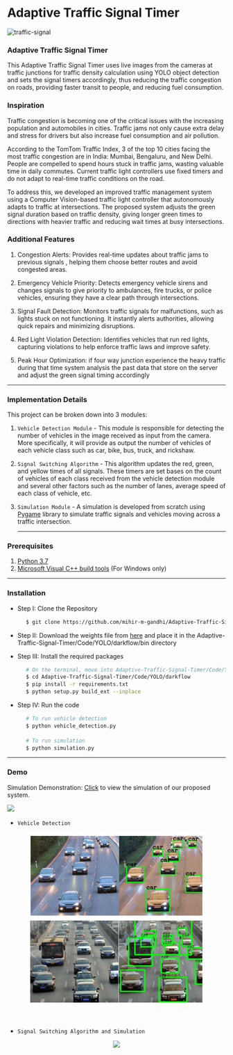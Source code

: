 # Adaptive Traffic Signal Timer
![traffic-signal](https://github.com/user-attachments/assets/7a927f31-2b37-478e-a723-bd6362991251)

### Adaptive Traffic Signal Timer

This Adaptive Traffic Signal Timer uses live images from the cameras at traffic junctions for traffic density calculation using YOLO object detection and sets the signal timers accordingly, thus reducing the traffic congestion on roads, providing faster transit to people, and reducing fuel consumption.

### Inspiration

Traffic congestion is becoming one of the critical issues with the increasing population and automobiles in cities. Traffic jams not only cause extra delay and stress for drivers but also increase fuel consumption and air pollution.

According to the TomTom Traffic Index, 3 of the top 10 cities facing the most traffic congestion are in India: Mumbai, Bengaluru, and New Delhi. People are compelled to spend hours stuck in traffic jams, wasting valuable time in daily commutes. Current traffic light controllers use fixed timers and do not adapt to real-time traffic conditions on the road.

To address this, we developed an improved traffic management system using a Computer Vision-based traffic light controller that autonomously adapts to traffic at intersections. The proposed system adjusts the green signal duration based on traffic density, giving longer green times to directions with heavier traffic and reducing wait times at busy intersections.

### Additional Features

1. Congestion Alerts: Provides real-time updates about traffic jams to previous signals , helping them choose better routes and avoid congested areas.


2. Emergency Vehicle Priority: Detects emergency vehicle sirens and changes signals to give priority to ambulances, fire trucks, or police vehicles, ensuring they have a clear path through intersections.


3. Signal Fault Detection: Monitors traffic signals for malfunctions, such as lights stuck on not functioning. It instantly alerts authorities, allowing quick repairs and minimizing disruptions.


4. Red Light Violation Detection: Identifies vehicles that run red lights, capturing violations to help enforce traffic laws and improve safety.


5. Peak Hour Optimization: if four way junction experience the heavy traffic during that time system analysis the past data that store on the server and adjust the green signal timing accordingly 



------------------------------------------
### Implementation Details

This project can be broken down into 3 modules:

1. `Vehicle Detection Module` - This module is responsible for detecting the number of vehicles in the image received as input from the camera. More specifically, it will provide as output the number of vehicles of each vehicle class such as car, bike, bus, truck, and rickshaw.

2. `Signal Switching Algorithm` - This algorithm updates the red, green, and yellow times of all signals. These timers are set bases on the count of vehicles of each class received from the vehicle detection module and several other factors such as the number of lanes, average speed of each class of vehicle, etc. 

3. `Simulation Module` - A simulation is developed from scratch using [Pygame](https://www.pygame.org/news) library to simulate traffic signals and vehicles moving across a traffic intersection.

   ------------------------------------------
### Prerequisites

1. [Python 3.7](https://www.python.org/downloads/release/python-370/)
2. [Microsoft Visual C++ build tools](http://go.microsoft.com/fwlink/?LinkId=691126&fixForIE=.exe.) (For Windows only)

------------------------------------------
### Installation

* Step I: Clone the Repository
```sh
      $ git clone https://github.com/mihir-m-gandhi/Adaptive-Traffic-Signal-Timer
```

* Step II: Download the weights file from [here](https://drive.google.com/file/d/1flTehMwmGg-PMEeQCsDS2VWRLGzV6Wdo/view?usp=sharing) and place it in the Adaptive-Traffic-Signal-Timer/Code/YOLO/darkflow/bin directory

* Step III: Install the required packages
```sh
      # On the terminal, move into Adaptive-Traffic-Signal-Timer/Code/YOLO/darkflow directory
      $ cd Adaptive-Traffic-Signal-Timer/Code/YOLO/darkflow
      $ pip install -r requirements.txt
      $ python setup.py build_ext --inplace
```

* Step IV: Run the code
```sh
      # To run vehicle detection
      $ python vehicle_detection.py
      
      # To run simulation
      $ python simulation.py
```

------------------------------------------
### Demo
Simulation Demonstration:  [Click](https://drive.google.com/drive/folders/1RO7SM88A_VNxnZvil1Jpp3BAMKBh6JB_?usp=sharing) to view the simulation of our  proposed system.

![](https://drive.google.com/file/d/17TLH60VoSxW6PFZHFpM82vaRdutnihgT/view?usp=sharing)
* `Vehicle Detection`

<p align="center">
  <img height="400px" src="https://github.com/Saravanarajan25/ai-based-traffic-management/raw/main/vehicle-detection.png" alt="Vehicle Detection">
</p>

<br> 

* `Signal Switching Algorithm and Simulation`

<p align="center">
    <img src="./Demo.gif">
</p>

